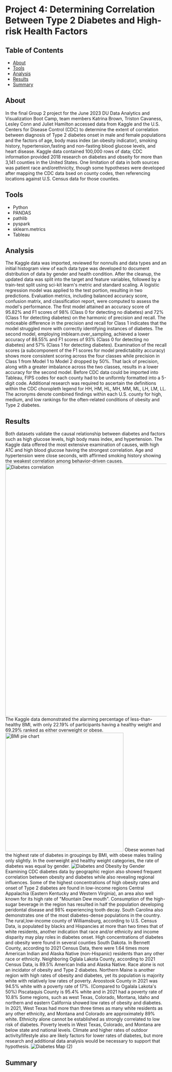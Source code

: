 # Project 4: Determining Correlation Between Type 2 Diabetes and High-risk Health Factors
## Table of Contents
* [About](#about)
* [Tools](#tools)
* [Analysis](#analysis)
* [Results](#results)
* [Summary](#summary)
## About
In the final Group 2 project for the June 2023 DU Data Analytics and Visualization Boot Camp, team members Katrina Brown, Triston Cavaness, Lesley Conn and Juliet Hamilton accessed data from Kaggle and the U.S. Centers for Disease Control (CDC) to determine the extent of correlation between diagnosis of Type 2 diabetes onset in male and female populations and the factors of age, body mass index (an obesity indicator), smoking history, hypertension,fasting and non-fasting blood glucose levels, and heart disease. Kaggle data contained 100,000 rows of data; CDC information provided 2018 research on diabetes and obseity for more than 3,141 counties in the United States. One limitation of data in both sources was patient race and/orethnicity, though some hypotheses were developed after mapping the CDC data bsed on county codes, then referencing locations against U.S. Census data for those counties.
## Tools
* Python
* PANDAS
* pathlib
* pyspark
* sklearn.metrics
* Tableau
## Analysis
The Kaggle data was imported, reviewed for nonnulls and data types and an initial histogram view of each data type was developed to document distribution of data by gender and health condition. After the cleanup, the updated data was split into the target and feature variables, followed by a train-test split using sci-kit learn's metric and standard scaling. A logistic regression model was applied to the test portion, resulting in two predictions. Evaluation metrics, including balanced accuracy score, confusion matrix, and classification report, were computed to assess the model's performance.
The first model attained an accuracy score of 95.82% and F1 scores of 98% (Class 0 for detecting no diabetes) and 72% (Class 1 for detecting diabetes) on the harmonic of precision and recall. The noticeable difference in the precision and recall for Class 1 indicates that the model struggled more with correctly identifying instances of diabetes. The second model, employing imblearn.over_sampling, achieved a lower accuracy of 88.55% and F1 scores of 93% (Class 0 for detecting no diabetes) and 57% (Class 1 for detecting diabetes). Examination of the recall scores (a subcomponent of the F1 scores for model predictability accuracy) shows more consistent scoring across the four classes while precision in Class 1 from Model 1 to Model 2 dropped by 50%. That lack of precision, along wtih a greater imbalance across the two classes, results in a lower accuracy for the second model.
Before CDC data could be imported into Tableau, FIPS codes for each county had to be uniformly formatted into a 5-digit code. Additional research was required to ascertain the definitions within the CDC choropleth legend for HH, HM, HL, MH, MM, ML, LH, LM, LL. The acronyms denote combined findings within each U.S. county for high, medium, and low rankings for the often-related conditions of obesity and Type 2 diabetes.

## Results
Both datasets validate the causal relationship between diabetes and factors such as high glucose levels, high body mass index, and hypertension. The Kaggle data offered the most extensive examination of causes, with high A1C and high blood glucose having the strongest correlation. Age and hypertension were close seconds, with affirmed smoking history showing the weakest correlation among behavior-driven causes. 
<img width="786" alt="Diabetes correlation" src="https://github.com/Kat2go/Project_4_Diabetes/assets/134466641/1435ab8e-a57a-45b3-99e1-a6925a662e06">
The Kaggle data demonstrated the alarming percentage of less-than-healthy BMI, with only 22.19% of participants having a healthy weight and 69.29% ranked as either overweight or obese.
<img width="369" alt="BMI pie chart" src="https://github.com/Kat2go/Project_4_Diabetes/assets/134466641/e1b4923e-5808-4229-b602-6e6a78c77705">
Obese women had the highest rate of diabetes in groupings by BMI, with obese males trailing only slightly. In the overweight and healthy weight categories, the rate of diabetes was equal by gender.
![Diabetes and Obesity by Gender](https://github.com/Kat2go/Project_4_Diabetes/assets/134466641/c29d426d-81e4-45f2-9650-c2e5eeefc010)
Examining CDC diabetes data by geographic region also showed frequent correlation between obesity and diabetes while also revealing regional influences. Some of the highest concentrations of high obesity rates and onset of Type 2 diabetes are found in low-income regions Central Appalachia (Eastern Kentucky and Western Virginia), an area also well known for its high rate of "Mountain Dew mouth". Consumption of the high-sugar beverage in the region has resulted in half the population developing peridontal disease and 98% experiencing tooth decay. 
South Carolina also demonstrates one of the most diabetes-dense populations in the country. The rural,low-income county of Williamsburg, according to U.S. Census Data, is populated by blacks and Hispancies at more than two times that of white residents, another indication that race and/or ethnicity and income disparity may play roles in diabetes onset. High concentrations of diabetes and obesity were found in several counties South Dakota. In Bennett County, according to 2021 Census Data, there were 1.64 times more American Indian and Alaska Native (non-Hispanic) residents than any other race or ethnicity. Neighboring Oglala Lakota County, according to 2021 Census Data, is 89.5% American India and Alaska Native. Race alone is not an incidator of obesity and Type 2 diabetes. Northern Maine is another region with high rates of obesity and diabetes, yet its population is majority white with relatively low rates of poverty. Aroostook County in 2021 was 94.5% white with a poverty rate of 17%. (Compared to Ogalala Lakota's 50%) Piscataquis County is 95.4% white and in 2021 had a poverty rate of 10.8%
Some regions, such as west Texas, Colorado, Montana, Idaho and northern and eastern California showed low rates of obesity and diabetes. In 2021, West Texas had more than three times as many white residents as any other ethnicity, and Montana and Colorado are approximately 89% white. Ethnicity alone cannot be established as strongly correlated to low risk of diabetes. Poverty levels in West Texas, Colorado, and Montana are below state and national levels. Climate and higher rates of outdoor activity/lifestyle also are likely factors for lower rates of diabetes, but more research and additional data analysis would be necessary to support that hypothesis.
![Diabetes Map (2)](https://github.com/Kat2go/Project_4_Diabetes/assets/134466641/6bde56c3-dd9a-405c-a798-3af49a430f19)

## Summary
  

